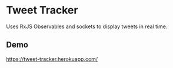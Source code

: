 # Tweet Tracker

Uses RxJS Observables and sockets to display tweets in real time.

## Demo
https://tweet-tracker.herokuapp.com/
